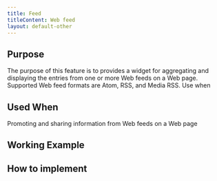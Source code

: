 ```yaml
---
title: Feed
titleContent: Web feed
layout: default-other
---
```

## Purpose
The purpose of this feature is to provides a widget for aggregating and displaying the entries from one or more Web feeds on a Web page. Supported Web feed formats are Atom, RSS, and Media RSS.
Use when

## Used When
Promoting and sharing information from Web feeds on a Web page

## Working Example

<wb-feed v="5"></wb-feed>

<wb-feed v="5"></wb-feed>

<wb-tabs v="5"></wb-tabs>

<wb-tabs v="5"></wb-tabs>

## How to implement

